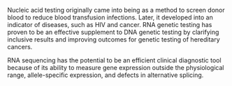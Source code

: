 Nucleic acid testing originally came into being as a method to screen donor blood to reduce blood transfusion infections. Later, it developed into an indicator of diseases, such as HIV and cancer. RNA genetic testing has proven to be an effective supplement to DNA genetic testing by clarifying inclusive results and improving outcomes for genetic testing of hereditary cancers.

RNA sequencing has the potential to be an efficient clinical diagnostic tool because of its ability to measure gene expression outside the physiological range, allele-specific expression, and defects in alternative splicing.